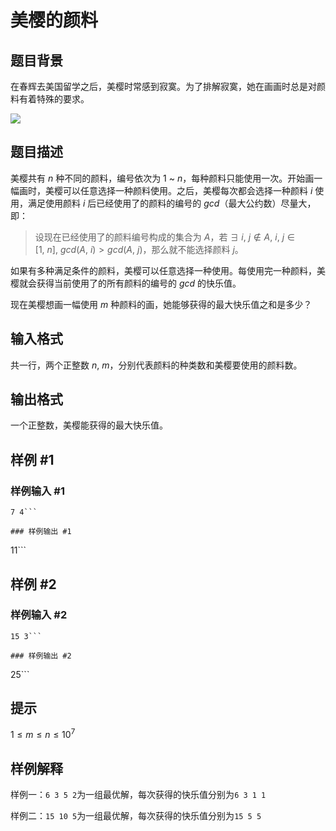 # 美樱的颜料

## 题目背景

在春辉去美国留学之后，美樱时常感到寂寞。为了排解寂寞，她在画画时总是对颜料有着特殊的要求。

![](https://i.loli.net/2018/10/10/5bbd8d3178ee9.jpg)

## 题目描述

美樱共有 $n$ 种不同的颜料，编号依次为 $1$ ~ $n$，每种颜料只能使用一次。开始画一幅画时，美樱可以任意选择一种颜料使用。之后，美樱每次都会选择一种颜料 $i$ 使用，满足使用颜料 $i$ 后已经使用了的颜料的编号的 $gcd$（最大公约数）尽量大，即：

> 设现在已经使用了的颜料编号构成的集合为 $A$，若$\ \exists\ i,\ j\notin A,\ i,\ j\in [1,\ n],\ gcd(A,\ i)>gcd(A,\ j)$，那么就不能选择颜料 $j$。

如果有多种满足条件的颜料，美樱可以任意选择一种使用。每使用完一种颜料，美樱就会获得当前使用了的所有颜料的编号的 $gcd$ 的快乐值。

现在美樱想画一幅使用 $m$ 种颜料的画，她能够获得的最大快乐值之和是多少？

## 输入格式

共一行，两个正整数 $n,\ m$，分别代表颜料的种类数和美樱要使用的颜料数。

## 输出格式

一个正整数，美樱能获得的最大快乐值。

## 样例 #1

### 样例输入 #1
```
7 4```

### 样例输出 #1

```
11```

## 样例 #2

### 样例输入 #2
```
15 3```

### 样例输出 #2

```
25```

## 提示

$1\le m\le n\le 10^7$

## 样例解释

样例一：`6 3 5 2`为一组最优解，每次获得的快乐值分别为`6 3 1 1`

样例二：`15 10 5`为一组最优解，每次获得的快乐值分别为`15 5 5`
